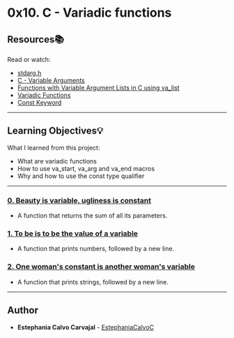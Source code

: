 # 0x10. C - Variadic functions

## Resources:books:
Read or watch:
* [stdarg.h](https://intranet.hbtn.io/rltoken/KNHC7kjcnZZCKDCHdXis4w)
* [C - Variable Arguments](https://intranet.hbtn.io/rltoken/zwbmuG8xpQ-ezg9_U8a6mg)
* [Functions with Variable Argument Lists in C using va_list](https://intranet.hbtn.io/rltoken/8XLFeeXtYxqNYDpStBJbDw)
* [Variadic Functions](https://intranet.hbtn.io/rltoken/VOS7s9X1ysxlU2X3xtCmFw)
* [Const Keyword](https://intranet.hbtn.io/rltoken/vxuoclIH_Hap9c7sciDnFQ)

---
## Learning Objectives:bulb:
What I learned from this project:

* What are variadic functions
* How to use va_start, va_arg and va_end macros
* Why and how to use the const type qualifier

---

### [0. Beauty is variable, ugliness is constant](./0-sum_them_all.c)
* A function that returns the sum of all its parameters.


### [1. To be is to be the value of a variable](./1-print_numbers.c)
* A function that prints numbers, followed by a new line.


### [2. One woman's constant is another woman's variable](./2-print_strings.c)
* A function that prints strings, followed by a new line.

<!---
### [3. To be is a to be the value of a variable](./3-print_all.c)
* A function that prints anything.


### [4. Real programmers can write assembly code in any language](./100-hello_holberton.asm)
* Write a 64-bit program in assembly that prints Hello, Holberton, followed by a new line.
-->
---

## Author
* **Estephania Calvo Carvajal** - [EstephaniaCalvoC](https://github.com/EstephaniaCalvoC)